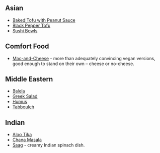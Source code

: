 ## Asian
* [Baked Tofu with Peanut Sauce](baked-tofu-with-peanut-sauce.md)
* [Black Pepper Tofu](black-pepper-tofu.md)
* [Sushi Bowls](sushi-bowls.md)

## Comfort Food
* [Mac-and-Cheese](mac-and-cheese.md) - more than adequately convincing vegan versions, good enough to stand on their own – cheese or no-cheese.

## Middle Eastern
* [Balela](balela.md)
* [Greek Salad](greek-salad.md)
* [Humus](humus.md)
* [Tabbouleh](tabbouleh.md)

## Indian
* [Aloo Tika](aloo-tika.md)
* [Chana Masala](chana-masala.md)
* [Saag](saag.md) - creamy Indian spinach dish.
